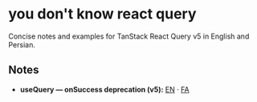 # you don't know react query

Concise notes and examples for TanStack React Query v5 in English and Persian.

## Notes
- **useQuery — onSuccess deprecation (v5):** [EN](./usequery-on-success-deprecation/en.md) · [FA](./usequery-on-success-deprecation/fa.md)
